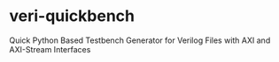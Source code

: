 # veri-quickbench
Quick Python Based Testbench Generator for Verilog Files with AXI and AXI-Stream Interfaces
